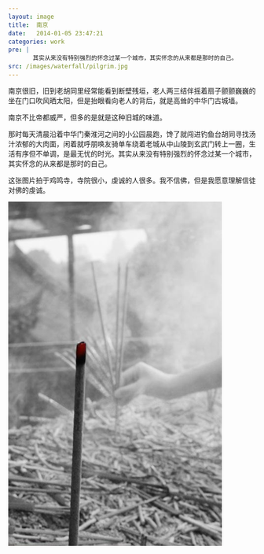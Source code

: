 ```yaml
---
layout: image
title:  南京
date:   2014-01-05 23:47:21
categories: work
pre: | 
       其实从来没有特别强烈的怀念过某一个城市，其实怀念的从来都是那时的自己。
src: /images/waterfall/pilgrim.jpg
---
```


南京很旧，旧到老胡同里经常能看到断壁残垣，老人两三结伴摇着扇子颤颤巍巍的坐在门口吹风晒太阳，但是抬眼看向老人的背后，就是高耸的中华门古城墙。

南京不比帝都威严，但多的是就是这种旧城的味道。

那时每天清晨沿着中华门秦淮河之间的小公园晨跑，馋了就闯进钓鱼台胡同寻找汤汁浓郁的大肉面，闲着就呼朋唤友骑单车绕着老城从中山陵到玄武门转上一圈，生活有序但不单调，是最无忧的时光。其实从来没有特别强烈的怀念过某一个城市，其实怀念的从来都是那时的自己。

这张图片拍于鸡鸣寺，寺院很小，虔诚的人很多。我不信佛，但是我愿意理解信徒对佛的虔诚。

![](/images/pilgrim.jpg)

